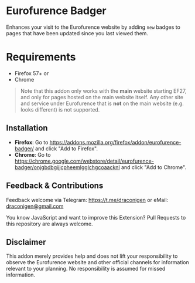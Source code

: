 # Eurofurence Badger
Enhances your visit to the Eurofurence website by adding `new` badges to pages that have been updated since you last viewed them.

# Requirements
* Firefox 57+ or
* Chrome

> Note that this addon only works with the **main** website starting EF27, and only for pages hosted on the main website itself. Any other site and service under Eurofurence that is **not** on the main website (e.g. looks different) is not supported.

## Installation
* **Firefox**: Go to https://addons.mozilla.org/firefox/addon/eurofurence-badger/ and click "Add to Firefox".
* **Chrome**: Go to https://chrome.google.com/webstore/detail/eurofurence-badger/onjgbdbgijjcpheemlgglchgcoaacknl and click "Add to Chrome".

## Feedback & Contributions
Feedback welcome via Telegram: https://t.me/draconigen or eMail: draconigen@gmail.com

You know JavaScript and want to improve this Extension? Pull Requests to this repository are always welcome.

## Disclaimer
This addon merely provides help and does not lift your responsibility to observe the Eurofurence website and other official channels for information relevant to your planning. No responsibility is assumed for missed information.